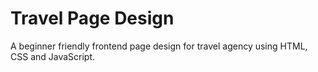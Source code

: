# Travel Page Design
A beginner friendly frontend page design for travel agency using HTML, CSS and JavaScript. 
